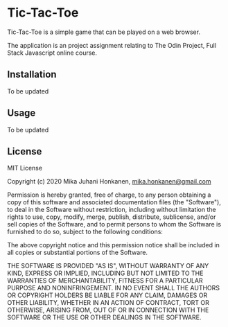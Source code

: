 # Tic-Tac-Toe

Tic-Tac-Toe is a simple game that can be played on a web browser.

The application is an project assignment relating to The Odin Project, Full Stack Javascript online course.

## Installation

To be updated

## Usage

To be updated

## License

MIT License

Copyright (c) 2020 Mika Juhani Honkanen, mika.honkanen@gmail.com

Permission is hereby granted, free of charge, to any person obtaining a copy
of this software and associated documentation files (the "Software"), to deal
in the Software without restriction, including without limitation the rights
to use, copy, modify, merge, publish, distribute, sublicense, and/or sell
copies of the Software, and to permit persons to whom the Software is
furnished to do so, subject to the following conditions:

The above copyright notice and this permission notice shall be included in all
copies or substantial portions of the Software.

THE SOFTWARE IS PROVIDED "AS IS", WITHOUT WARRANTY OF ANY KIND, EXPRESS OR
IMPLIED, INCLUDING BUT NOT LIMITED TO THE WARRANTIES OF MERCHANTABILITY,
FITNESS FOR A PARTICULAR PURPOSE AND NONINFRINGEMENT. IN NO EVENT SHALL THE
AUTHORS OR COPYRIGHT HOLDERS BE LIABLE FOR ANY CLAIM, DAMAGES OR OTHER
LIABILITY, WHETHER IN AN ACTION OF CONTRACT, TORT OR OTHERWISE, ARISING FROM,
OUT OF OR IN CONNECTION WITH THE SOFTWARE OR THE USE OR OTHER DEALINGS IN THE
SOFTWARE.
